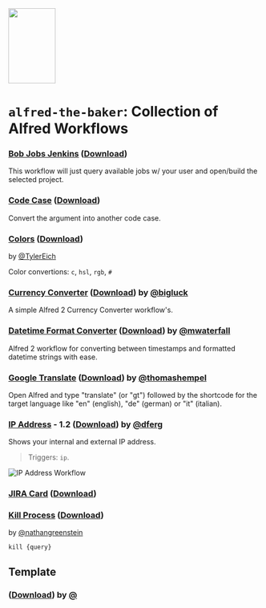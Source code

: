 <img src="https://cloud.githubusercontent.com/assets/449520/10813546/425f199c-7e20-11e5-84bb-61b33446725f.png" width="94px" height="150px">

# `alfred-the-baker`: Collection of Alfred Workflows

### [Bob Jobs Jenkins](https://github.com/Boulangerie/alfred-the-baker/blob/master/bob-jobs/) ([Download](https://github.com/Boulangerie/alfred-the-baker/raw/master/bob-jobs/bobjobs.alfredworkflow))

This workflow will just query available jobs w/ your user and open/build the selected project.

### [Code Case](https://github.com/Boulangerie/alfred-the-baker/blob/master/code-case/) ([Download](https://github.com/Boulangerie/alfred-the-baker/blob/master/code-case/Code%20Case.alfredworkflow))

Convert the argument into another code case.

### [Colors](https://github.com/TylerEich/Alfred-Extras) ([Download](https://github.com/TylerEich/Alfred-Extras/blob/master/Workflows/Colors.alfredworkflow))
by [@TylerEich](https://github.com/TylerEich)

Color convertions: `c`, `hsl`, `rgb`, `#`

### [Currency Converter](https://github.com/BigLuck/alfred2-currencyconverter) ([Download](https://github.com/bigluck/alfred2-currencyconverter/blob/master/Currency%20Converter.alfredworkflow?raw=true)) by [@bigluck](https://github.com/bigluck)

A simple Alfred 2 Currency Converter workflow's.

### [Datetime Format Converter](https://github.com/mwaterfall/alfred-datetime-format-converter) ([Download](https://github.com/mwaterfall/alfred-datetime-format-converter/blob/master/download/DatetimeFormatConverter.alfredworkflow?raw=true)) by [@mwaterfall](https://github.com/mwaterfall)

Alfred 2 workflow for converting between timestamps and formatted datetime strings with ease.

### [Google Translate](https://github.com/thomashempel/AlfredGoogleTranslateWorkflow) ([Download](https://github.com/thomashempel/AlfredGoogleTranslateWorkflow/blob/master/Google%20Translate.alfredworkflow?raw=true)) by [@thomashempel](https://github.com/thomashempel)

Open Alfred and type "translate" (or "gt") followed by the shortcode for the target language like "en" (english), "de" (german) or "it" (italian). 

### [IP Address](http://dferg.us/ip-address-workflow/) - 1.2 ([Download](http://cloud.dferg.us/K9MA/download)) by [@dferg](http://dferg.us/ip-address-workflow/)

Shows your internal and external IP address.

> Triggers: `ip`.

![IP Address Workflow](https://cloud.githubusercontent.com/assets/398893/3528930/2a1f6d90-0794-11e4-95d9-494b27070e2a.png)

### [JIRA Card](https://github.com/Boulangerie/alfred-the-baker/blob/master/jira-card/) ([Download](https://github.com/Boulangerie/alfred-the-baker/raw/master/jira-card/JIRA.alfredworkflow))


### [Kill Process](https://github.com/nathangreenstein/alfred-process-killer) ([Download](https://github.com/nathangreenstein/alfred-process-killer/raw/master/Kill%20Process.alfredworkflow))
by [@nathangreenstein](https://github.com/nathangreenstein)

`kill {query}`

## Template

### []() ([Download]()) by [@](https://github.com/)

